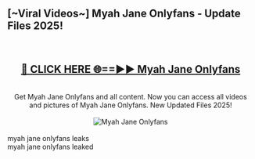 <h2>[~Viral Videos~] Myah Jane Onlyfans - Update Files 2025!</h2>
<br>
<div align="center">
<h2><a href="https://betterlinks.top/A2PfLJ" rel="nofollow">🔴 CLICK HERE 🌐==►► Myah Jane Onlyfans</a></h2>
<br>
Get Myah Jane Onlyfans and all content. Now you can access all videos and pictures of Myah Jane Onlyfans. New Updated Files 2025!
<br>
<br>
<a href="https://betterlinks.top/A2PfLJ" rel="nofollow" data-target="animated-image.originalLink"><img src="https://i.ibb.co.com/WyWwxjT/player-gif2.gif" alt="Myah Jane Onlyfans" style="max-width: 100%; display: inline-block;" data-target="animated-image.originalImage"></a>
</div>
<br>
myah jane onlyfans leaks<br>
myah jane onlyfans leaked